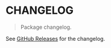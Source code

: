 # CHANGELOG

> Package changelog.

See [GitHub Releases](https://github.com/stdlib-js/string-right-trim-n/releases) for the changelog.